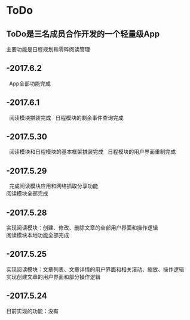# ToDo
## ToDo是三名成员合作开发的一个轻量级App
  
   主要功能是日程规划和零碎阅读管理
   
## -2017.6.2
   App全部功能完成 
   
## -2017.6.1
   阅读模块拼装完成 
   日程模块的剩余事件查询完成
   
## -2017.5.30
   阅读模块和日程模块的基本框架拼装完成 
   日程模块的用户界面重制完成
   
## -2017.5.29
   完成阅读模块应用和网络抓取分享功能  
   阅读模块全部完成

## -2017.5.28 
   实现阅读模块：创建、修改、删除文章的全部用户界面和操作逻辑   
   阅读模块本地功能全部完成
   
## -2017.5.25
   实现阅读模块：文章列表、文章详情的用户界面和相关滚动、缩放、操作逻辑   
   实现创建文章的用户界面和部分操作逻辑
   
## -2017.5.24
   目前实现的功能：没有 


